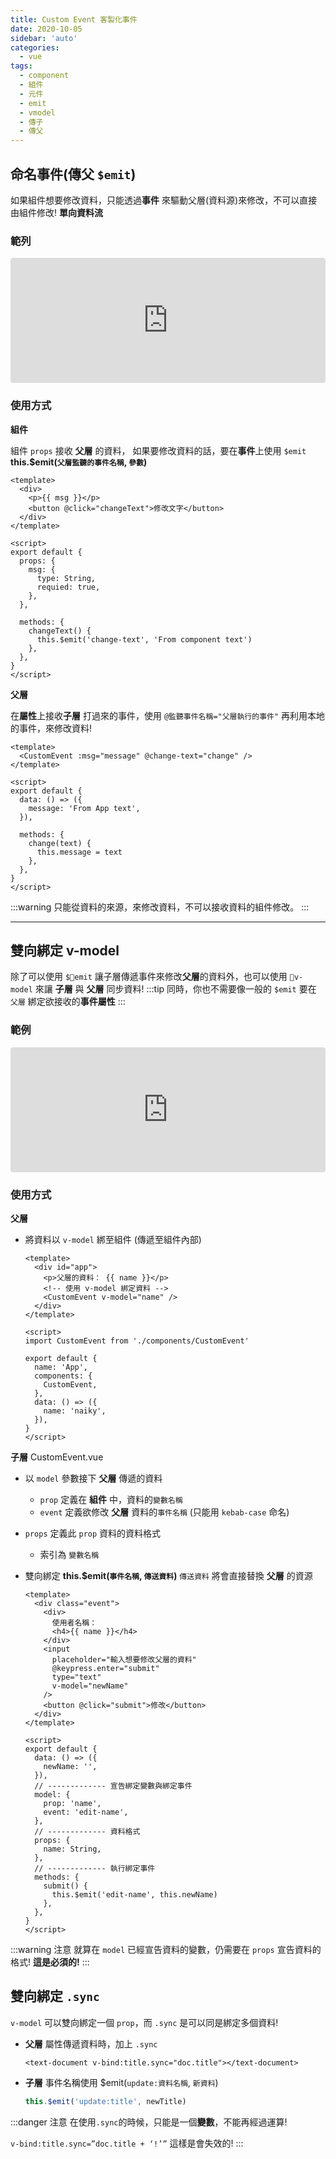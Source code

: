 ```yaml
---
title: Custom Event 客製化事件
date: 2020-10-05
sidebar: 'auto'
categories:
  - vue
tags:
  - component
  - 組件
  - 元件
  - emit
  - vmodel
  - 傳子
  - 傳父
---
```


## 命名事件(傳父 `$emit`)

如果組件想要修改資料，只能透過**事件** 來驅動父層(資料源)來修改，不可以直接由組件修改! **單向資料流**

### 範列

<iframe src="https://codesandbox.io/embed/blazing-night-foswr?fontsize=14&hidenavigation=1&theme=dark&view=preview"
     style="width:100%; height:200px; border:0; border-radius: 4px; overflow:hidden;"
     title="blazing-night-foswr"
     allow="accelerometer; ambient-light-sensor; camera; encrypted-media; geolocation; gyroscope; hid; microphone; midi; payment; usb; vr; xr-spatial-tracking"
     sandbox="allow-forms allow-modals allow-popups allow-presentation allow-same-origin allow-scripts"
   ></iframe>

### 使用方式

**組件**

組件 `props` 接收 **父層** 的資料，
如果要修改資料的話，要在**事件**上使用 `$emit`
**this.\$emit(`父層監聽的事件名稱`, `參數`)**

```vue {19}
<template>
  <div>
    <p>{{ msg }}</p>
    <button @click="changeText">修改文字</button>
  </div>
</template>

<script>
export default {
  props: {
    msg: {
      type: String,
      requied: true,
    },
  },

  methods: {
    changeText() {
      this.$emit('change-text', 'From component text')
    },
  },
}
</script>
```

**父層**

在**屬性**上接收**子層** 打過來的事件，使用 `@監聽事件名稱="父層執行的事件"`
再利用本地的事件，來修改資料!

```vue {2,12-14}
<template>
  <CustomEvent :msg="message" @change-text="change" />
</template>

<script>
export default {
  data: () => ({
    message: 'From App text',
  }),

  methods: {
    change(text) {
      this.message = text
    },
  },
}
</script>
```

:::warning
只能從資料的來源，來修改資料，不可以接收資料的組件修改。
:::

---

## 雙向綁定 v-model

除了可以使用 `$emit` 讓子層傳遞事件來修改**父層**的資料外，也可以使用 `v-model` 來讓 **子層** 與 **父層** 同步資料!
:::tip
同時，你也不需要像一般的 `$emit` 要在 `父層` 綁定欲接收的**事件屬性**
:::

### 範例

<iframe src="https://codesandbox.io/embed/keen-lake-875y5?fontsize=14&hidenavigation=1&theme=dark&view=preview"
     style="width:100%; height:200px; border:0; border-radius: 4px; overflow:hidden;"
     title="keen-lake-875y5"
     allow="accelerometer; ambient-light-sensor; camera; encrypted-media; geolocation; gyroscope; hid; microphone; midi; payment; usb; vr; xr-spatial-tracking"
     sandbox="allow-forms allow-modals allow-popups allow-presentation allow-same-origin allow-scripts"
   ></iframe>

### 使用方式

**父層**

- 將資料以 `v-model` 綁至組件 (傳遞至組件內部)

  ```vue {4-5,18}
  <template>
    <div id="app">
      <p>父層的資料： {{ name }}</p>
      <!-- 使用 v-model 綁定資料 -->
      <CustomEvent v-model="name" />
    </div>
  </template>

  <script>
  import CustomEvent from './components/CustomEvent'

  export default {
    name: 'App',
    components: {
      CustomEvent,
    },
    data: () => ({
      name: 'naiky',
    }),
  }
  </script>
  ```

**子層** CustomEvent.vue

- 以 `model` 參數接下 **父層** 傳遞的資料
  - `prop` 定義在 **組件** 中，資料的`變數名稱`
  - `event` 定義欲修改 **父層** 資料的`事件名稱` (只能用 `kebab-case` 命名)
- `props` 定義此 `prop` 資料的資料格式
  - 索引為 `變數名稱`
- 雙向綁定 **this.\$emit(`事件名稱`, `傳送資料`)**
  `傳送資料` 將會直接替換 **父層** 的資源

  ```vue {23-25,28-30,32-35}
  <template>
    <div class="event">
      <div>
        使用者名稱：
        <h4>{{ name }}</h4>
      </div>
      <input
        placeholder="輸入想要修改父層的資料"
        @keypress.enter="submit"
        type="text"
        v-model="newName"
      />
      <button @click="submit">修改</button>
    </div>
  </template>

  <script>
  export default {
    data: () => ({
      newName: '',
    }),
    // ------------- 宣告綁定變數與綁定事件
    model: {
      prop: 'name',
      event: 'edit-name',
    },
    // ------------- 資料格式
    props: {
      name: String,
    },
    // ------------- 執行綁定事件
    methods: {
      submit() {
        this.$emit('edit-name', this.newName)
      },
    },
  }
  </script>
  ```

:::warning 注意
就算在 `model` 已經宣告資料的變數，仍需要在 `props` 宣告資料的格式! **這是必須的!**
:::

## 雙向綁定 `.sync`

`v-model` 可以雙向綁定一個 `prop`，而 `.sync` 是可以同是綁定多個資料!

- **父層** 屬性傳遞資料時，加上 `.sync`

  ```vue
  <text-document v-bind:title.sync="doc.title"></text-document>
  ```

- **子層** 事件名稱使用 \$emit(`update:資料名稱`, `新資料`)

  ```js
  this.$emit('update:title', newTitle)
  ```

:::danger 注意
在使用`.sync`的時候，只能是一個**變數**，不能再經過運算!

`v-bind:title.sync=”doc.title + ‘!’”` 這樣是會失效的!
:::
